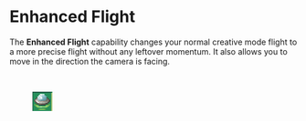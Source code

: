 # Enhanced Flight

The **Enhanced Flight** capability changes your normal creative mode flight to a more precise flight without any leftover momentum. It also allows you to move in the direction the camera is facing.



<div>

<figure><img src="../../.gitbook/assets/ezgif-4-d77609d7b1.gif" alt=""><figcaption></figcaption></figure>

 

<figure><img src="../../.gitbook/assets/изображение_2023-09-07_085305446.png" alt=""><figcaption></figcaption></figure>

</div>
